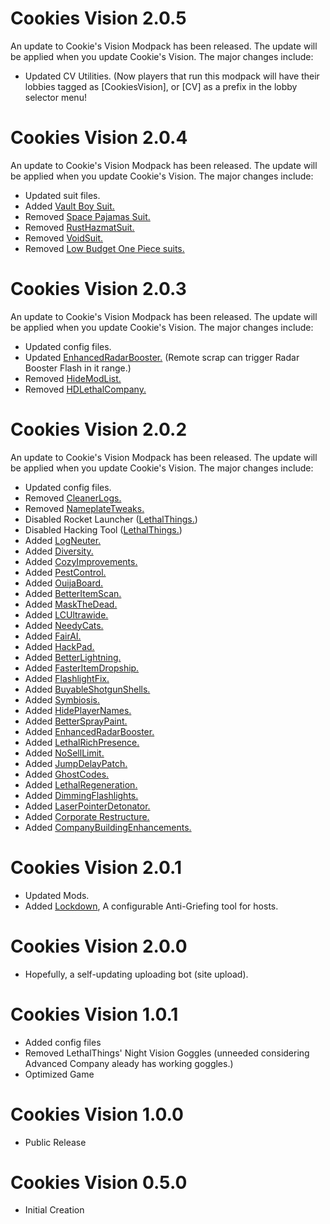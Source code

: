 # Cookies Vision 2.0.5

An update to Cookie's Vision Modpack has been released. The update will be applied when you update Cookie's Vision. The major changes include:

- Updated CV Utilities. (Now players that run this modpack will have their lobbies tagged as [CookiesVision], or [CV] as a prefix in the lobby selector menu!


# Cookies Vision 2.0.4

An update to Cookie's Vision Modpack has been released. The update will be applied when you update Cookie's Vision. The major changes include:

- Updated suit files.
- Added [Vault Boy Suit.](https://thunderstore.io/c/lethal-company/p/TeamClark/Vault_Boy_Suit/)
- Removed [Space Pajamas Suit.](https://thunderstore.io/c/lethal-company/p/Crab_imitation/Space_Pajamas_Suit/)
- Removed [RustHazmatSuit.](https://thunderstore.io/c/lethal-company/p/TeamClark/RustHazmatSuit/)
- Removed [VoidSuit.](https://thunderstore.io/c/lethal-company/p/VoidNW/VoidSuit/)
- Removed [Low Budget One Piece suits.](https://thunderstore.io/c/lethal-company/p/OnePeak/Low_Budget_One_Piece_suits/)

# Cookies Vision 2.0.3

An update to Cookie's Vision Modpack has been released. The update will be applied when you update Cookie's Vision. The major changes include:

- Updated config files.
- Updated [EnhancedRadarBooster.](https://thunderstore.io/c/lethal-company/p/MrHydralisk/EnhancedRadarBooster/) (Remote scrap can trigger Radar Booster Flash in it range.)
- Removed [HideModList.](https://thunderstore.io/c/lethal-company/p/Sv_Matt/HideModList/)
- Removed [HDLethalCompany.](https://thunderstore.io/c/lethal-company/p/Sligili/HDLethalCompany/)

# Cookies Vision 2.0.2

An update to Cookie's Vision Modpack has been released. The update will be applied when you update Cookie's Vision. The major changes include:

- Updated config files.
- Removed [CleanerLogs.](https://thunderstore.io/c/lethal-company/p/EliteMasterEric/CleanerLogs/)
- Removed [NameplateTweaks.](https://thunderstore.io/c/lethal-company/p/taffyko/NameplateTweaks/)
- Disabled Rocket Launcher ([LethalThings.](https://thunderstore.io/c/lethal-company/p/Evaisa/LethalThings/))
- Disabled Hacking Tool ([LethalThings.](https://thunderstore.io/c/lethal-company/p/Evaisa/LethalThings/))
- Added [LogNeuter.](https://thunderstore.io/c/lethal-company/p/BlueAmulet/LogNeuter/)
- Added [Diversity.](https://thunderstore.io/c/lethal-company/p/IntegrityChaos/Diversity/)
- Added [CozyImprovements.](https://thunderstore.io/c/lethal-company/p/Spyci/CozyImprovements/)
- Added [PestControl.](https://thunderstore.io/c/lethal-company/p/NiceHairs/PestControl/)
- Added [OuijaBoard.](https://thunderstore.io/c/lethal-company/p/Electric131/OuijaBoard/)
- Added [BetterItemScan.](https://thunderstore.io/c/lethal-company/p/PopleZoo/BetterItemScan/)
- Added [MaskTheDead.](https://thunderstore.io/c/lethal-company/p/F4ilS4fe/MaskTheDead/)
- Added [LCUltrawide.](https://thunderstore.io/c/lethal-company/p/stefan750/LCUltrawide/)
- Added [NeedyCats.](https://thunderstore.io/c/lethal-company/p/Jordo/NeedyCats/)
- Added [FairAI.](https://thunderstore.io/c/lethal-company/p/TheFluff/FairAI/)
- Added [HackPad.](https://thunderstore.io/c/lethal-company/p/willis81808/HackPad/)
- Added [BetterLightning.](https://thunderstore.io/c/lethal-company/p/PostMortem/BetterLightning/)
- Added [FasterItemDropship.](https://thunderstore.io/c/lethal-company/p/FlipMods/FasterItemDropship/)
- Added [FlashlightFix.](https://thunderstore.io/c/lethal-company/p/ShaosilGaming/FlashlightFix/)
- Added [BuyableShotgunShells.](https://thunderstore.io/c/lethal-company/p/MegaPiggy/BuyableShotgunShells/)
- Added [Symbiosis.](https://thunderstore.io/c/lethal-company/p/NiceHairs/Symbiosis/)
- Added [HidePlayerNames.](https://thunderstore.io/c/lethal-company/p/Monkeytype/HidePlayerNames/)
- Added [BetterSprayPaint.](https://thunderstore.io/c/lethal-company/p/taffyko/BetterSprayPaint/)
- Added [EnhancedRadarBooster.](https://thunderstore.io/c/lethal-company/p/MrHydralisk/EnhancedRadarBooster/)
- Added [LethalRichPresence.](https://thunderstore.io/c/lethal-company/p/mrov/LethalRichPresence/)
- Added [NoSellLimit.](https://thunderstore.io/c/lethal-company/p/ViViKo/NoSellLimit/)
- Added [JumpDelayPatch.](https://thunderstore.io/c/lethal-company/p/monkes_mods/JumpDelayPatch/)
- Added [GhostCodes.](https://thunderstore.io/c/lethal-company/p/darmuh/GhostCodes/)
- Added [LethalRegeneration.](https://thunderstore.io/c/lethal-company/p/Toskan4134/LethalRegeneration/)
- Added [DimmingFlashlights.](https://thunderstore.io/c/lethal-company/p/blink9803/DimmingFlashlights/)
- Added [LaserPointerDetonator.](https://thunderstore.io/c/lethal-company/p/Kittenji/LaserPointerDetonator/)
- Added [Corporate Restructure.](https://thunderstore.io/c/lethal-company/p/Jamil/CorporateRestructure/)
- Added [CompanyBuildingEnhancements.](https://thunderstore.io/c/lethal-company/p/Dreamweave/CompanyBuildingEnhancements/)

# Cookies Vision 2.0.1
- Updated Mods.
- Added [Lockdown](https://thunderstore.io/c/lethal-company/p/Ozone/Lockdown/), A configurable Anti-Griefing tool for hosts.

# Cookies Vision 2.0.0
- Hopefully, a self-updating uploading bot (site upload).

# Cookies Vision 1.0.1
- Added config files
- Removed LethalThings' Night Vision Goggles (unneeded considering Advanced Company aleady has working goggles.)
- Optimized Game

# Cookies Vision 1.0.0
- Public Release

# Cookies Vision 0.5.0 
- Initial Creation